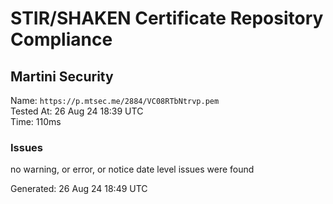 # STIR/SHAKEN Certificate Repository Compliance

## Martini Security

Name: `https://p.mtsec.me/2884/VC08RTbNtrvp.pem`\
Tested At: 26 Aug 24 18:39 UTC\
Time: 110ms

### Issues

no warning, or error, or notice date level issues were found

Generated: 26 Aug 24 18:49 UTC